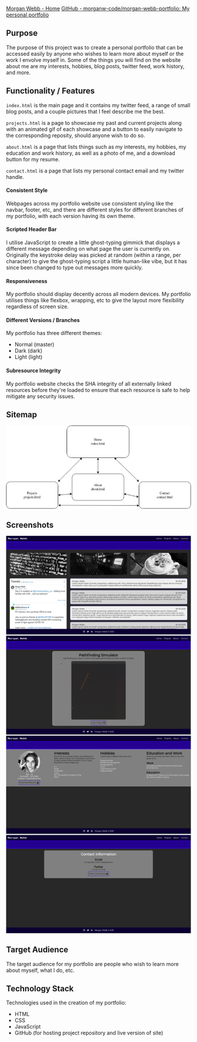 [Morgan Webb - Home](https://morganw-code.github.io/morgan-webb-portfolio/index.html)
[GitHub - morganw-code/morgan-webb-portfolio: My personal portfolio](https://github.com/morganw-code/morgan-webb-portfolio)

## Purpose

The purpose of this project was to create a personal portfolio that can be accessed easily by anyone who wishes to learn more about myself or the work I envolve myself in. Some of the things you will find on the website about me are my interests, hobbies, blog posts, twitter feed, work history, and more. 

## Functionality / Features

`index.html` is the main page and it contains my twitter feed, a range of small blog posts, and a couple pictures that I feel describe me the best.

`projects.html` is a page to showcase my past and current projects along with an animated gif of each showcase and a button to easily navigate to the corresponding reposity, should anyone wish to do so.

`about.html` is a page that lists things such as my interests, my hobbies, my education and work history, as well as a photo of me, and a download button for my resume.

`contact.html` is a page that lists my personal contact email and my twitter handle.

#### Consistent Style

Webpages across my portfolio website use consistent styling like the navbar, footer, etc, and there are different styles for different branches of my portfolio, with each version having its own theme.

#### Scripted Header Bar

I utilise JavaScript to create a little ghost-typing gimmick that displays a different message depending on what page the user is currently on. Originally the keystroke delay was picked at random (within a range, per character) to give the ghost-typing script a little human-like vibe, but it has since been changed to type out messages more quickly.

#### Responsiveness

My portfolio should display decently across all modern devices. My portfolio utilises things like flexbox, wrapping, etc to give the layout more flexibility regardless of screen size.

#### Different Versions / Branches

My portfolio has three different themes:
 - Normal (master)
 - Dark (dark)
 - Light (light)
 
#### Subresource Integrity

My portfolio website checks the SHA integrity of all externally linked resources before they're loaded to ensure that each resource is safe to help mitigate any security issues.

## Sitemap

![Portfolio sitemap](/docs/sitemap.png)

## Screenshots

![Portfolio home page](/docs/home.png)
![Portfolio projects page](/docs/projects.png)
![Portfolio about page](/docs/about.png)
![Portfolio contact page](/docs/contact.png)

## Target Audience

The target audience for my portfolio are people who wish to learn more about myself, what I do, etc.

## Technology Stack

Technologies used in the creation of my portfolio:
- HTML
- CSS
- JavaScript
- GitHub (for hosting project repository and live version of site)